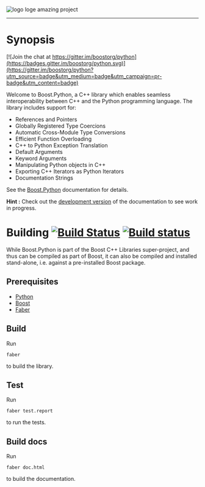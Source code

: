 ![logo](https://raw.githubusercontent.com/boostorg/python/develop/doc/images/bpl.png)
loge amazing project
******
# Synopsis

[![Join the chat at https://gitter.im/boostorg/python](https://badges.gitter.im/boostorg/python.svg)](https://gitter.im/boostorg/python?utm_source=badge&utm_medium=badge&utm_campaign=pr-badge&utm_content=badge)

Welcome to Boost.Python, a C++ library which enables seamless interoperability between C++ and the Python programming language. The library includes support for:

* References and Pointers
* Globally Registered Type Coercions
* Automatic Cross-Module Type Conversions
* Efficient Function Overloading
* C++ to Python Exception Translation
* Default Arguments
* Keyword Arguments
* Manipulating Python objects in C++
* Exporting C++ Iterators as Python Iterators
* Documentation Strings

See the [Boost.Python](http://boostorg.github.io/python) documentation for details.

**Hint :** Check out the [development version](http://boostorg.github.io/python/develop) of the documentation to see work in progress.

# Building [![Build Status](https://travis-ci.org/boostorg/python.svg?branch=develop)](https://travis-ci.org/boostorg/python) [![Build status](https://ci.appveyor.com/api/projects/status/cgx9xma6v3gjav92/branch/develop?svg=true)](https://ci.appveyor.com/project/stefanseefeld/python/branch/develop)


While Boost.Python is part of the Boost C++ Libraries super-project, and thus can be compiled as part of Boost, it can also be compiled and installed stand-alone, i.e. against a pre-installed Boost package.

## Prerequisites

* [Python](http://www.python.org)
* [Boost](http://www.boost.org)
* [Faber](https://stefanseefeld.github.io/faber)

## Build

Run

```
faber
```
to build the library.

## Test

Run

```
faber test.report
```
to run the tests.

## Build docs

Run

```
faber doc.html
```
to build the documentation.
